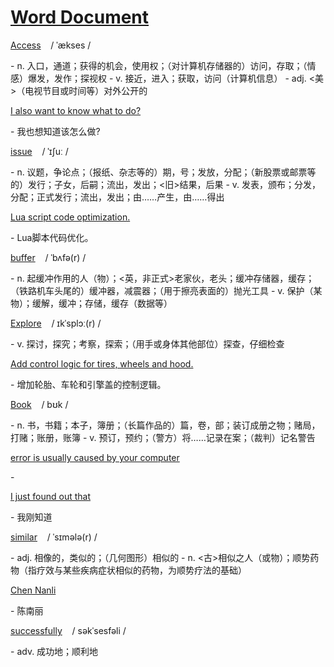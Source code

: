# [Word Document](./)  


<p><a href=https://dictionary.cambridge.org/dictionary/english-chinese-simplified/Access>Access</a> &nbsp; &nbsp;/ ˈækses / &nbsp; &nbsp; <audio src=http://dict.youdao.com/dictvoice?type=0&audio=Access style="width:101px; height: 12px"></audio> </p> 
- n.  入口，通道；获得的机会，使用权；（对计算机存储器的）访问，存取；（情感）爆发，发作；探视权   
- v.  接近，进入；获取，访问（计算机信息）   
- adj.  &lt;美&gt;（电视节目或时间等）对外公开的  

<p><a href=https://dictionary.cambridge.org/spellcheck/english-chinese-simplified/?q=I+also+want+to+know+what+to+do?>I also want to know what to do?</a> &nbsp; &nbsp;  &nbsp; &nbsp; <audio src=http://dict.youdao.com/dictvoice?type=0&audio=I%20also%20want%20to%20know%20what%20to%20do%3F style="width:101px; height: 12px"></audio> </p> 
- 我也想知道该怎么做?

<p><a href=https://dictionary.cambridge.org/dictionary/english-chinese-simplified/issue>issue</a> &nbsp; &nbsp;/ ˈɪʃuː / &nbsp; &nbsp; <audio src=http://dict.youdao.com/dictvoice?type=0&audio=issue style="width:101px; height: 12px"></audio> </p> 
- n.  议题，争论点；（报纸、杂志等的）期，号；发放，分配；（新股票或邮票等的）发行；子女，后嗣；流出，发出；&lt;旧&gt;结果，后果   
- v.  发表，颁布；分发，分配；正式发行；流出，发出；由……产生，由……得出  

<p><a href=https://dictionary.cambridge.org/spellcheck/english-chinese-simplified/?q=Lua+script+code+optimization.>Lua script code optimization.</a> &nbsp; &nbsp;  &nbsp; &nbsp; <audio src=http://dict.youdao.com/dictvoice?type=0&audio=Lua%20script%20code%20optimization. style="width:101px; height: 12px"></audio> </p> 
- Lua脚本代码优化。

<p><a href=https://dictionary.cambridge.org/dictionary/english-chinese-simplified/buffer>buffer</a> &nbsp; &nbsp;/ ˈbʌfə(r) / &nbsp; &nbsp; <audio src=http://dict.youdao.com/dictvoice?type=0&audio=buffer style="width:101px; height: 12px"></audio> </p> 
- n.  起缓冲作用的人（物）；&lt;英，非正式&gt;老家伙，老头；缓冲存储器，缓存；（铁路机车头尾的）缓冲器，减震器；（用于擦亮表面的）抛光工具   
- v.  保护（某物）；缓解，缓冲；存储，缓存（数据等）  

<p><a href=https://dictionary.cambridge.org/dictionary/english-chinese-simplified/Explore>Explore</a> &nbsp; &nbsp;/ ɪkˈsplɔː(r) / &nbsp; &nbsp; <audio src=http://dict.youdao.com/dictvoice?type=0&audio=Explore style="width:101px; height: 12px"></audio> </p> 
- v.  探讨，探究；考察，探索；（用手或身体其他部位）探查，仔细检查  

<p><a href=https://dictionary.cambridge.org/spellcheck/english-chinese-simplified/?q=Add+control+logic+for+tires,+wheels+and+hood.>Add control logic for tires, wheels and hood.</a> &nbsp; &nbsp;  &nbsp; &nbsp; <audio src=http://dict.youdao.com/dictvoice?type=0&audio=Add%20control%20logic%20for%20tires%2C%20wheels%20and%20hood. style="width:101px; height: 12px"></audio> </p> 
- 增加轮胎、车轮和引擎盖的控制逻辑。

<p><a href=https://dictionary.cambridge.org/dictionary/english-chinese-simplified/Book>Book</a> &nbsp; &nbsp;/ bʊk / &nbsp; &nbsp; <audio src=http://dict.youdao.com/dictvoice?type=0&audio=Book style="width:101px; height: 12px"></audio> </p> 
- n.  书，书籍；本子，簿册；（长篇作品的）篇，卷，部；装订成册之物；赌局，打赌；账册，账簿   
- v.  预订，预约；（警方）将……记录在案；（裁判）记名警告  

<p><a href=https://dictionary.cambridge.org/dictionary/english-chinese-simplified/?q=error+is+usually+caused+by+your+computer>error is usually caused by your computer</a> &nbsp; &nbsp;  &nbsp; &nbsp; <audio src=http://dict.youdao.com/dictvoice?type=0&audio=error%20is%20usually%20caused%20by%20your%20computer style="width:101px; height: 12px"></audio> </p> 
- 


<p><a href=https://dictionary.cambridge.org/dictionary/english-chinese-simplified/?q=I+just+found+out+that>I just found out that</a> &nbsp; &nbsp;  &nbsp; &nbsp; <audio src=http://dict.youdao.com/dictvoice?type=0&audio=I%20just%20found%20out%20that style="width:101px; height: 12px"></audio> </p> 
- 我刚知道

<p><a href=https://dictionary.cambridge.org/dictionary/english-chinese-simplified/similar>similar</a> &nbsp; &nbsp;/ ˈsɪmələ(r) / &nbsp; &nbsp; <audio src=http://dict.youdao.com/dictvoice?type=0&audio=similar style="width:101px; height: 12px"></audio> </p> 
- adj.  相像的，类似的；（几何图形）相似的   
- n.  &lt;古&gt;相似之人（或物）；顺势药物（指疗效与某些疾病症状相似的药物，为顺势疗法的基础）  

<p><a href=https://dictionary.cambridge.org/dictionary/english-chinese-simplified/?q=Chen+Nanli>Chen Nanli</a> &nbsp; &nbsp;  &nbsp; &nbsp; <audio src=http://dict.youdao.com/dictvoice?type=0&audio=Chen%20Nanli style="width:101px; height: 12px"></audio> </p> 
- 陈南丽

<p><a href=https://dictionary.cambridge.org/dictionary/english-chinese-simplified/successfully>successfully</a> &nbsp; &nbsp;/ səkˈsesfəli / &nbsp; &nbsp; <audio src=http://dict.youdao.com/dictvoice?type=0&audio=successfully style="width:101px; height: 12px"></audio> </p> 
- adv.  成功地；顺利地  
